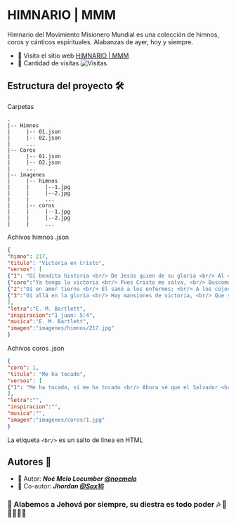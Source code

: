 # HIMNARIO | MMM 
Himnario del Movimiento Misionero Mundial es una colección de himnos, coros y cánticos espirituales. Alabanzas de ayer, hoy y siempre.

- 📙 Visita el sitio web [HIMNARIO | MMM](https://himnariommm.blogspot.com/)
- 👀 Cantidad de visitas ![Visitas](https://img.shields.io/badge/Views-%2B100K-informational)
## Estructura del proyecto 🛠
Carpetas
```
.
|-- Himnos
|     |-- 01.json
|     |-- 02.json
|     ...
|-- Coros
|     |-- 01.json
|     |-- 02.json
|     ...
|-- imagenes
|     |-- himnos
|     |     |--1.jpg
|     |     |--2.jpg
|     |     ...
|     |-- coros
|     |     |--1.jpg
|     |     |--2.jpg
|     |     ...
```
Achivos himnos .json
```json
{
"himno": 217,
"titulo": "Victoria en Cristo",
"versos": [
{"1": "Oí bendita historia <br/> De Jesús quien de su gloria <br/> Al calvario decidió venir <br/> Para salvarme a mi. <br/> Su sangre derramada <br/> Se aplicó, feliz a mi alma <br/> Me dió victoria sin igual <br/> Cuando me arrepentí."},
{"coro":"Ya tengo la victoria <br/> Pues Cristo me salva, <br/> Buscome y comprome <br/> Con su divino amor. <br/> Me imparte de su gloria <br/> Su paz inunda mi alma, <br/> Victoria me concedió <br/> Cuando por mí murió."},
{"2":"Oí en amor tierno <br/> Él sanó a los enfermos; <br/> A los cojos los mandó correr, <br/> Al ciego lo hizo ver. <br/> Entonces suplicante <br/> Le pedí al Cristo amante, <br/> Le diera a mi alma la salud <br/> Y fe para vencer."},
{"3":"Oí allá en la gloria <br/> Hay mansiones de victoria, <br/> Que su santa mano preparó <br/> Para los que Él salvó. <br/> Espero unir mi canto <br/> Al del grupo sacrosanto <br/> Que victorioso rendirá, <br/> Tributo al Redentor."}
],
"letra":"E. M. Bartlett",
"inspiracion":"1 juan: 5:4",
"musica":"E. M. Bartlett",
"imagen":"imagenes/himnos/217.jpg"
}
```
Achivos coros .json
```json
{
"coro": 1,
"titulo": "Me ha tocado",
"versos": [
{"1": "Me ha tocado, sí me ha tocado <br/> Ahora sé que el Salvador <br/> sana, salva y viene por mi; <br/> me ha tocado, Cristo el Señor."}
],
"letra":"",
"inspiracion":"",
"musica":"",
"imagen":"imagenes/coros/1.jpg"
}
```
La etiqueta `<br/>` es un salto de linea en HTML

## Autores 🤝
- 👦 Autor: ***Noé Melo Locumber [@noemelo](https://github.com/NoeMelo/)***
- 🧑 Co-autor: ***Jhordan [@Sax16](https://github.com/Sax16/)***
### 🎵 Alabemos a Jehová por siempre, su diestra es todo poder 🎶 🥁🎷🎺🎸🎻
